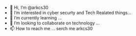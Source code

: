 - 👋 Hi, I’m @arkcs30
- 👀 I’m interested in cyber securty and Tech Realated things...
- 🌱 I’m currently learning ...
- 💞️ I’m looking to collaborate on technology ...
- 📫 How to reach me ... serch me arkcs30

<!---
arkcs30/arkcs30 is a ✨ special ✨ repository because its `README.md` (this file) appears on your GitHub profile.
You can click the Preview link to take a look at your changes.
--->
